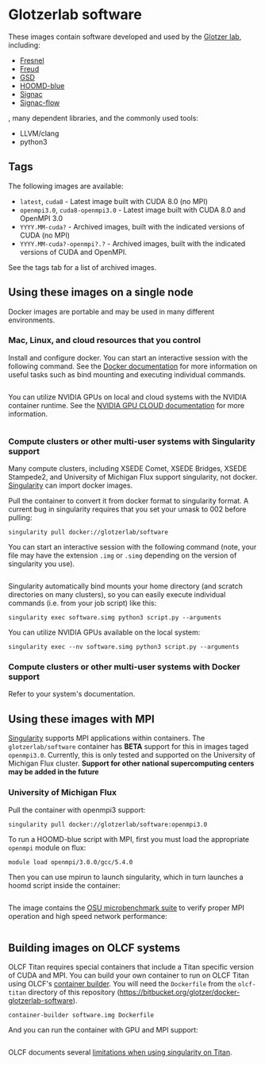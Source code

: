 # Glotzerlab software

These images contain software developed and used by the [Glotzer lab](http://glotzerlab.engin.umich.edu/home/),
including:

  * [Fresnel](https://bitbucket.org/glotzer/fresnel)
  * [Freud](https://bitbucket.org/glotzer/freud)
  * [GSD](https://bitbucket.org/glotzer/gsd)
  * [HOOMD-blue](http://glotzerlab.engin.umich.edu/hoomd-blue/)
  * [Signac](http://signac.io)
  * [Signac-flow](http://signac.io)

, many dependent libraries, and the commonly used tools:

  * LLVM/clang
  * python3

## Tags

The following images are available:

  * ``latest``, ``cuda8`` - Latest image built with CUDA 8.0 (no MPI)
  * ``openmpi3.0``, ``cuda8-openmpi3.0`` - Latest image built with CUDA 8.0 and OpenMPI 3.0
  * ``YYYY.MM-cuda?`` - Archived images, built with the indicated versions of CUDA (no MPI)
  * ``YYYY.MM-cuda?-openmpi?.?`` - Archived images, built with the indicated versions of CUDA and OpenMPI.

See the tags tab for a list of archived images.

## Using these images on a single node

Docker images are portable and may be used in many different environments.

### Mac, Linux, and cloud resources that you control

Install and configure docker. You can start an interactive session with the following command. See the
[Docker documentation](https://docs.docker.com/) for more information on useful tasks such as bind mounting and
executing individual commands.

```docker run --rm -it glotzerlab/software
```

You can utilize NVIDIA GPUs on local and cloud systems with the NVIDIA container runtime. See the [NVIDIA
GPU CLOUD documentation](http://docs.nvidia.com/ngc/index.html#ngc-with-nvidia-titan-pcs) for more information.

```docker run --runtime=nvidia --rm -it glotzerlab/software
```

### Compute clusters or other multi-user systems with Singularity support

Many compute clusters, including XSEDE Comet, XSEDE Bridges, XSEDE Stampede2, and University of Michigan Flux support
singularity, not docker. [Singularity](http://singularity.lbl.gov/) can import docker images.

Pull the container to convert it from docker format to singularity format. A current bug in singularity requires that
you set your umask to 002 before pulling:

```umask 002
singularity pull docker://glotzerlab/software
```

You can start an interactive session with the following command (note, your file may have the extension ``.img`` or
``.simg`` depending on the version of singularity you use).

```singularity shell software.simg
```

Singularity automatically bind mounts your home directory (and scratch directories on many clusters), so you can easily
execute individual commands (i.e. from your job script) like this:

```singularity exec software.simg python3 script.py --arguments```

You can utilize NVIDIA GPUs available on the local system:

```singularity exec --nv software.simg python3 script.py --arguments```

### Compute clusters or other multi-user systems with Docker support

Refer to your system's documentation.

## Using these images with MPI

[Singularity](http://singularity.lbl.gov/) supports MPI applications within containers. The ``glotzerlab/software``
container has **BETA** support for this in images taged ``openmpi3.0``. Currently, this is only tested and supported
on the University of Michigan Flux cluster. **Support for other national supercomputing centers may be added in the
future**

### University of Michigan Flux

Pull the container with openmpi3 support:

```umask 002
singularity pull docker://glotzerlab/software:openmpi3.0
```

To run a HOOMD-blue script with MPI, first you must load the appropriate ``openmpi`` module on flux:

```module load gcc/5.4.0
module load openmpi/3.0.0/gcc/5.4.0
```

Then you can use mpirun to launch singularity, which in turn launches a hoomd script inside the container:

```mpirun singularity exec --nv software-openmpi3.0.simg python3 script.py
```

The image contains the [OSU microbenchmark suite](http://mvapich.cse.ohio-state.edu/benchmarks/) to verify proper MPI
operation and high speed network performance:

```mpirun -n 2 singularity exec software-openmpi3.0.simg /opt/osu-micro-benchmarks/libexec/osu-micro-benchmarks/mpi/pt2pt/osu_bibw
```

## Building images on OLCF systems

OLCF Titan requires special containers that include a Titan specific version of CUDA and MPI. You can build your own
container to run on OLCF Titan using OLCF's [container builder](https://www.olcf.ornl.gov/container-builder/). You will
need the ``Dockerfile`` from the ``olcf-titan`` directory of this repository
(https://bitbucket.org/glotzer/docker-glotzerlab-software).

```module load container-builder
container-builder software.img Dockerfile
```

And you can run the container with GPU and MPI support:

```aprun -N 1 singularity software.img python3 run.py
```

OLCF documents several [limitations when using singularity on Titan](https://www.olcf.ornl.gov/software-containers-on-titan/).

